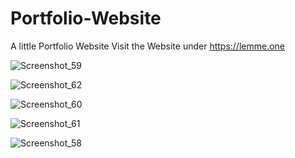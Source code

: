 # Portfolio-Website
A little Portfolio Website
Visit the Website under https://lemme.one

![Screenshot_59](https://user-images.githubusercontent.com/71924682/149637792-61431599-28d8-4bd6-aee7-d73b38865cbb.png)






![Screenshot_62](https://user-images.githubusercontent.com/71924682/149637795-07c8511e-f60d-42cc-9fb7-1aba499ed835.png)






![Screenshot_60](https://user-images.githubusercontent.com/71924682/149637796-f15ad84a-1a3f-4915-93c0-06ffe9ab8f71.png)






![Screenshot_61](https://user-images.githubusercontent.com/71924682/149637798-891a7218-59c6-4e79-ac22-af8c1e44d1a4.png)






![Screenshot_58](https://user-images.githubusercontent.com/71924682/149637800-5acbdc96-4cfb-4813-8f91-c651f732faaa.png)
